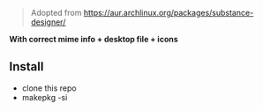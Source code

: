 > Adopted from https://aur.archlinux.org/packages/substance-designer/

__With correct mime info + desktop file + icons__

## Install
* clone this repo
* makepkg -si
